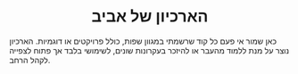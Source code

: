 <h1 style="text-align:center;">הארכיון של אביב</h1>
<p>
  כאן שמור אי פעם כל קוד שרשמתי במגוון שפות, כולל פרויקטים או דוגמיות. 
  הארכיון נוצר על מנת ללמוד מהעבר או להיזכר בעקרונות שונים, לשימושי בלבד אך פתוח לצפייה לקהל הרחב.
</p>
